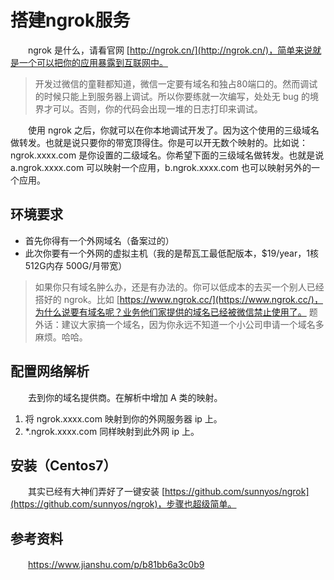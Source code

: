 # 搭建ngrok服务

　　ngrok 是什么，请看官网 [http://ngrok.cn/](http://ngrok.cn/)，简单来说就是一个可以把你的应用暴露到互联网中。

> 开发过微信的童鞋都知道，微信一定要有域名和独占80端口的。然而调试的时候只能上到服务器上调试。所以你要练就一次编写，处处无 bug 的境界才可以。否则，你的代码会出现一堆的日志打印来调试。
>

　　使用 ngrok 之后，你就可以在你本地调试开发了。因为这个使用的三级域名做转发。也就是说只要你的带宽顶得住。你是可以开无数个映射的。比如说：ngrok.xxxx.com 是你设置的二级域名。你希望下面的三级域名做转发。也就是说 a.ngrok.xxxx.com 可以映射一个应用，b.ngrok.xxxx.com 也可以映射另外的一个应用。

## 环境要求

* 首先你得有一个外网域名（备案过的）
* 此次你要有一个外网的虚拟主机（我的是帮瓦工最低配版本，$19/year，1核 512G内存 500G/月带宽）

> 如果你只有域名肿么办，还是有办法的。你可以低成本的去买一个别人已经搭好的 ngrok。比如 [https://www.ngrok.cc/](https://www.ngrok.cc/)，为什么说要有域名呢？业务他们家提供的域名已经被微信禁止使用了。
> 题外话：建议大家搞一个域名，因为你永远不知道一个小公司申请一个域名多麻烦。哈哈。
>

## 配置网络解析

　　去到你的域名提供商。在解析中增加 A 类的映射。

1. 将 ngrok.xxxx.com 映射到你的外网服务器 ip 上。
2. *.ngrok.xxxx.com 同样映射到此外网 ip 上。

## 安装（Centos7）

　　其实已经有大神们弄好了一键安装 [https://github.com/sunnyos/ngrok](https://github.com/sunnyos/ngrok)，步骤也超级简单。

## 参考资料

　　https://www.jianshu.com/p/b81bb6a3c0b9
